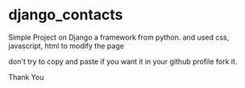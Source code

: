# django_contacts
Simple Project on Django a framework from python.
and used css, javascript, html to modify the page

don't try to copy and paste
if you want it in your github profile fork it.

Thank You 
